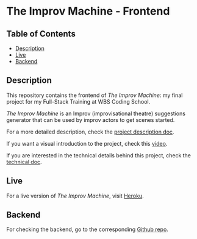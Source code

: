 # The Improv Machine - Frontend

## Table of Contents

- [Description](#description)
- [Live](#live)
- [Backend](#backend)

## Description

This repository contains the frontend of _The Improv Machine_: my final project for my Full-Stack Training at WBS Coding School.

_The Improv Machine_ is an Improv (improvisational theatre) suggestions generator that can be used by improv actors to get scenes started. 

For a more detailed description, check the [project description doc](https://github.com/vibueno/wbs_theimprovmachine_backend/blob/dev/doc/projectdescription.md).

If you want a visual introduction to the project, check this [video](https://www.youtube.com/watch?v=93zvJeuVrD4).

If you are interested in the technical details behind this project, check the [technical doc](./public/doc/technicaldetails.md).

## Live

For a live version of _The Improv Machine_, visit [Heroku](https://theimprovmachine.herokuapp.com).

## Backend

For checking the backend, go to the corresponding [Github repo](https://github.com/vibueno/wbs_theimprovmachine_backend).

